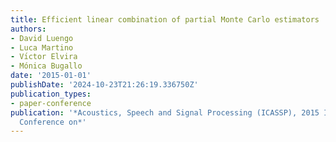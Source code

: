 ```yaml
---
title: Efficient linear combination of partial Monte Carlo estimators
authors:
- David Luengo
- Luca Martino
- Vı́ctor Elvira
- Mónica Bugallo
date: '2015-01-01'
publishDate: '2024-10-23T21:26:19.336750Z'
publication_types:
- paper-conference
publication: '*Acoustics, Speech and Signal Processing (ICASSP), 2015 IEEE International
  Conference on*'
---
```

